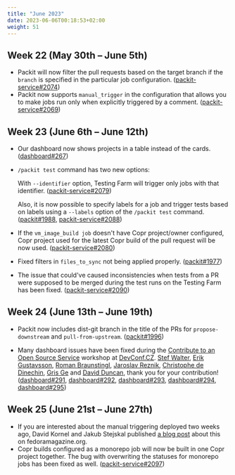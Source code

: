 ```yaml
---
title: "June 2023"
date: 2023-06-06T00:18:53+02:00
weight: 51
---
```


## Week 22 (May 30th – June 5th)

- Packit will now filter the pull requests based on the target branch if the `branch` is specified in the particular job configuration. ([packit-service#2074](https://github.com/packit/packit-service/pull/2074))
- Packit now supports `manual_trigger` in the configuration that allows you to make jobs run only when explicitly triggered by a comment. ([packit-service#2069](https://github.com/packit/packit-service/pull/2069))

## Week 23 (June 6th – June 12th)

- Our dashboard now shows projects in a table instead of the cards.
  ([dashboard#267](https://github.com/packit/dashboard/pull/267))
- `/packit test` command has two new options:

  With `--identifier` option, Testing Farm will trigger only jobs with that identifier.
  ([packit-service#2079](https://github.com/packit/packit-service/pull/2079))

  Also, it is now possible to specify labels for a job and trigger tests based on labels
  using a `--labels` option of the `/packit test` command.
  ([packit#1988](https://github.com/packit/packit/pull/1988),
  [packit-service#2088](https://github.com/packit/packit-service/pull/2088))

- If the `vm_image_build job` doesn't have Copr project/owner configured,
  Copr project used for the latest Copr build of the pull request will be now used.
  ([packit-service#2080](https://github.com/packit/packit-service/pull/2080))
- Fixed filters in `files_to_sync` not being applied properly.
  ([packit#1977](https://github.com/packit/packit/pull/1977))
- The issue that could've caused inconsistencies when tests from a PR
  were supposed to be merged during the test runs on the Testing Farm has been fixed.
  ([packit-service#2090](https://github.com/packit/packit-service/pull/2090))

## Week 24 (June 13th – June 19th)

- Packit now includes dist-git branch in the title of the PRs for `propose-downstream` and `pull-from-upstream`.
  ([packit#1996](https://github.com/packit/packit/pull/1996))

- Many dashboard issues have been fixed during the
  [Contribute to an Open Source Service](https://sched.co/1MvMM)
  workshop at [DevConf.CZ](https://www.devconf.info/cz/).
  [Stef Walter](https://github.com/stefwalter),
  [Erik Gustavsson](https://github.com/SpyTec),
  [Roman Braunstingl](https://github.com/RFJBraunstingl),
  [Jaroslav Reznik](https://github.com/jreznik),
  [Christophe de Dinechin](https://github.com/c3d),
  [Gris Ge](https://github.com/cathay4t)
  and [David Duncan](https://github.com/davdunc),
  thank you for your contribution!
  ([dashboard#291](https://github.com/packit/dashboard/pull/291),
  [dashboard#292](https://github.com/packit/dashboard/pull/292),
  [dashboard#293](https://github.com/packit/dashboard/pull/293),
  [dashboard#294](https://github.com/packit/dashboard/pull/294),
  [dashboard#295](https://github.com/packit/dashboard/pull/295))

## Week 25 (June 21st – June 27th)

- If you are interested about the manual triggering deployed two weeks ago, David Kornel and Jakub Stejskal published [a blog post](https://fedoramagazine.org/how-to-use-testing-farm-outside-of-rhel/) about this on fedoramagazine.org.
- Copr builds configured as a monorepo job will now be built in one Copr project together. The bug with overwriting the statuses for monorepo jobs has been fixed as well. ([packit-service#2097](https://github.com/packit/packit-service/pull/2097))
